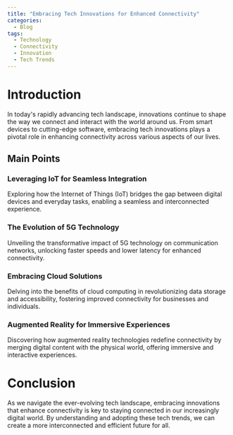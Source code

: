 ```yaml
---
title: "Embracing Tech Innovations for Enhanced Connectivity"
categories:
  - Blog
tags:
  - Technology
  - Connectivity
  - Innovation
  - Tech Trends
---
```


# Introduction
In today's rapidly advancing tech landscape, innovations continue to shape the way we connect and interact with the world around us. From smart devices to cutting-edge software, embracing tech innovations plays a pivotal role in enhancing connectivity across various aspects of our lives.

## Main Points
### Leveraging IoT for Seamless Integration
Exploring how the Internet of Things (IoT) bridges the gap between digital devices and everyday tasks, enabling a seamless and interconnected experience.

### The Evolution of 5G Technology
Unveiling the transformative impact of 5G technology on communication networks, unlocking faster speeds and lower latency for enhanced connectivity.

### Embracing Cloud Solutions
Delving into the benefits of cloud computing in revolutionizing data storage and accessibility, fostering improved connectivity for businesses and individuals.

### Augmented Reality for Immersive Experiences
Discovering how augmented reality technologies redefine connectivity by merging digital content with the physical world, offering immersive and interactive experiences.

# Conclusion
As we navigate the ever-evolving tech landscape, embracing innovations that enhance connectivity is key to staying connected in our increasingly digital world. By understanding and adopting these tech trends, we can create a more interconnected and efficient future for all.